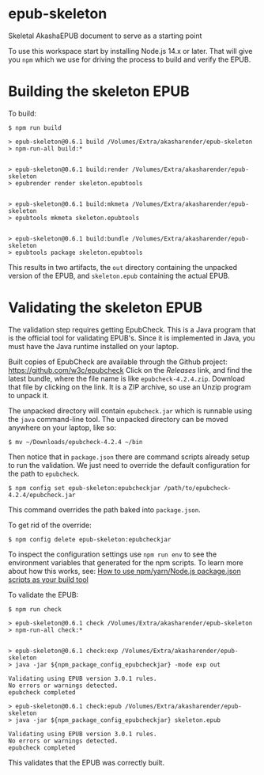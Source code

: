 # epub-skeleton
Skeletal AkashaEPUB document to serve as a starting point

To use this workspace start by installing Node.js 14.x or later.  That will give you `npm` which we use for driving the process to build and verify the EPUB.

# Building the skeleton EPUB

To build:

```
$ npm run build

> epub-skeleton@0.6.1 build /Volumes/Extra/akasharender/epub-skeleton
> npm-run-all build:*


> epub-skeleton@0.6.1 build:render /Volumes/Extra/akasharender/epub-skeleton
> epubrender render skeleton.epubtools


> epub-skeleton@0.6.1 build:mkmeta /Volumes/Extra/akasharender/epub-skeleton
> epubtools mkmeta skeleton.epubtools


> epub-skeleton@0.6.1 build:bundle /Volumes/Extra/akasharender/epub-skeleton
> epubtools package skeleton.epubtools
```

This results in two artifacts, the `out` directory containing the unpacked version of the EPUB, and `skeleton.epub` containing the actual EPUB.

# Validating the skeleton EPUB

The validation step requires getting EpubCheck.  This is a Java program that is the official tool for validating EPUB's.  Since it is implemented in Java, you must have the Java runtime installed on your laptop.

Built copies of EpubCheck are available through the Github project:  https://github.com/w3c/epubcheck   Click on the _Releases_ link, and find the latest bundle, where the file name is like `epubcheck-4.2.4.zip`.  Download that file by clicking on the link.  It is a ZIP archive, so use an Unzip program to unpack it.

The unpacked directory will contain `epubcheck.jar` which is runnable using the `java` command-line tool.  The unpacked directory can be moved anywhere on your laptop, like so:

```
$ mv ~/Downloads/epubcheck-4.2.4 ~/bin
```

Then notice that in `package.json` there are command scripts already setup to run the validation.  We just need to override the default configuration for the path to `epubcheck`.

```
$ npm config set epub-skeleton:epubcheckjar /path/to/epubcheck-4.2.4/epubcheck.jar
```

This command overrides the path baked into `package.json`.

To get rid of the override:

```
$ npm config delete epub-skeleton:epubcheckjar
```

To inspect the configuration settings use `npm run env` to see the environment variables that generated for the npm scripts.  To learn more about how this works, see: [How to use npm/yarn/Node.js package.json scripts as your build tool](https://techsparx.com/nodejs/tools/npm-build-scripts.html)

To validate the EPUB:

```
$ npm run check

> epub-skeleton@0.6.1 check /Volumes/Extra/akasharender/epub-skeleton
> npm-run-all check:*


> epub-skeleton@0.6.1 check:exp /Volumes/Extra/akasharender/epub-skeleton
> java -jar ${npm_package_config_epubcheckjar} -mode exp out

Validating using EPUB version 3.0.1 rules.
No errors or warnings detected.
epubcheck completed

> epub-skeleton@0.6.1 check:epub /Volumes/Extra/akasharender/epub-skeleton
> java -jar ${npm_package_config_epubcheckjar} skeleton.epub

Validating using EPUB version 3.0.1 rules.
No errors or warnings detected.
epubcheck completed
```

This validates that the EPUB was correctly built.

